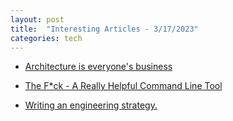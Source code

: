 ```yaml
---
layout: post
title:  "Interesting Articles - 3/17/2023"
categories: tech
---
```

* [Architecture is everyone's business](https://uhl-steine-scherben.org/blog/posts/architecture_is_everyones_business//)

* [The F*ck - A Really Helpful Command Line Tool](https://dev.to/nialljoemaher/the-f-ck-a-really-helpful-command-line-tool-3k64)

* [Writing an engineering strategy.](https://lethain.com/eng-strategies/)

